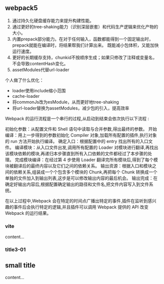 ## webpack5

1. 通过持久化硬盘缓存能力来提升构建性能。
2. 通过更好的tree-shaking能力（识别深层嵌套）和代码生产逻辑来优化产物的大小。
3. 内置prepack部分能力。在对于任何输入，函数都能得到一个固定输出时，prepack就能在编译时，将结果帮我们计算出来。
  既能减小包体积，又能加快运行速度。
4. 更好的长期缓存支持，chunkid不按顺序生成；如果只修改了注释或变量名，不会导致contentHash变化。
5. assetModules代替url-loader

个人做了什么优化：
- loader使用include缩小范围
- cache-loader
- 将commonJs改为esModule，从而更好地tree-shaking
- 将url-loader替换为assetModules，减少包的引入，提高效率

Webpack 的运行流程是一个串行的过程,从启动到结束会依次执行以下流程 :

初始化参数：从配置文件和 Shell 语句中读取与合并参数,得出最终的参数。
开始编译：用上一步得到的参数初始化 Compiler 对象,加载所有配置的插件,执行对象的 run 方法开始执行编译。
确定入口：根据配置中的 entry 找出所有的入口文件。
编译模块：从入口文件出发,调用所有配置的 Loader 对模块进行翻译,再找出该模块依赖的模块,再递归本步骤直到所有入口依赖的文件都经过了本步骤的处理。
完成模块编译：在经过第 4 步使用 Loader 翻译完所有模块后,得到了每个模块被翻译后的最终内容以及它们之间的依赖关系。
输出资源：根据入口和模块之间的依赖关系,组装成一个个包含多个模块的 Chunk,再把每个 Chunk 转换成一个单独的文件加入到输出列表,这步是可以修改输出内容的最后机会。
输出完成：在确定好输出内容后,根据配置确定输出的路径和文件名,把文件内容写入到文件系统。

在以上过程中,Webpack 会在特定的时间点广播出特定的事件,插件在监听到感兴趣的事件后会执行特定的逻辑,并且插件可以调用 Webpack 提供的 API 改变 Webpack 的运行结果。


### vite
content...

### title3-01

## small title
content...
